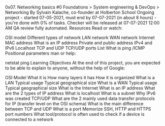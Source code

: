 0x07. Networking basics #0
 Foundations > System engineering & DevOps > Networking
 By Sylvain Kalache, co-founder at Holberton School
 Ongoing project - started 07-05-2021, must end by 07-07-2021 (in about 8 hours) - you're done with 0% of tasks.
 Checker will be released at 07-07-2021 12:00 AM
 QA review fully automated.
Resources
Read or watch:

OSI model
Different types of network
LAN network
WAN network
Internet
MAC address
What is an IP address
Private and public address
IPv4 and IPv6
Localhost
TCP and UDP
TCP/UDP ports List
What is ping /ICMP
Positional parameters
man or help:

netstat
ping
Learning Objectives
At the end of this project, you are expected to be able to explain to anyone, without the help of Google:

OSI Model
What it is
How many layers it has
How it is organized
What is a LAN
Typical usage
Typical geographical size
What is a WAN
Typical usage
Typical geographical size
What is the Internet
What is an IP address
What are the 2 types of IP address
What is localhost
What is a subnet
Why IPv6 was created
TCP/UDP
What are the 2 mainly used data transfer protocols for IP (transfer level on the OSI schema)
What is the main difference between TCP and UDP
What is a port
Memorize SSH, HTTP and HTTPS port numbers
What tool/protocol is often used to check if a device is connected to a network
